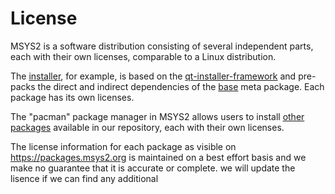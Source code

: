 # License

MSYS2 is a software distribution consisting of several independent parts, each with their own licenses, comparable to a Linux distribution.

The [installer](https://github.com/msys2/msys2-installer), for example, is based on the [qt-installer-framework](https://packages.msys2.org/base/mingw-w64-qt-installer-framework) and pre-packs the direct and indirect dependencies of the [base](https://packages.msys2.org/package/base) meta package. Each package has its own licenses.

The "pacman" package manager in MSYS2 allows users to install [other packages](https://packages.msys2.org/base) available in our repository, each with their own licenses.

The license information for each package as visible on <https://packages.msys2.org> is maintained on a best effort basis and we make no guarantee that it is accurate or complete.
we will update the lisence if we can find any additional

